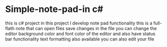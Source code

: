 # Simple-note-pad-in c#
this is c# project in this project I develop note pad functionality this is a full-flath note that can open files save changes in the file you can change the editor background color  and font color of the editor and also have status bar functionality text formatting also available you can also edit your file 
